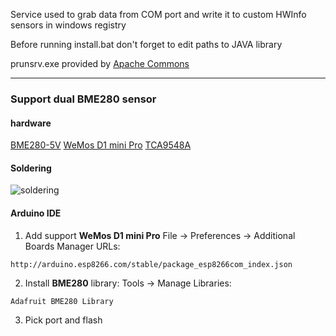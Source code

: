 Service used to grab data from COM port and write it to custom HWInfo sensors in windows registry

Before running install.bat don't forget to edit paths to JAVA library

prunsrv.exe provided by [Apache Commons](https://commons.apache.org/proper/commons-daemon/index.html)

------------

### Support dual BME280 sensor

#### hardware
[BME280-5V](https://aliexpress.ru/item/32848964559.html)
[WeMos D1 mini Pro](https://aliexpress.ru/item/32651747570.html)
[TCA9548A](https://aliexpress.ru/item/4001042335251.html)

#### Soldering
![soldering](https://day.ainenya.dev/LlHaHps8uQ.png "soldering")

#### Arduino IDE
1. Add support **WeMos D1 mini Pro**
File -> Preferences -> Additional Boards Manager URLs: 

`http://arduino.esp8266.com/stable/package_esp8266com_index.json`

2. Install **BME280** library: 
Tools -> Manage Libraries:

`Adafruit BME280 Library`

3. Pick port and flash
